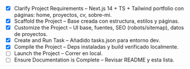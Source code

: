 <!-- Workspace checklist to drive setup and customization -->
- [x] Clarify Project Requirements – Next.js 14 + TS + Tailwind portfolio con páginas: home, proyectos, cv, sobre-mi.
- [x] Scaffold the Project – Base creada con estructura, estilos y páginas.
- [x] Customize the Project – UI base, fuentes, SEO (robots/sitemap), datos de proyectos.
- [x] Create and Run Task – Añadido tasks.json para entorno dev.
- [x] Compile the Project – Deps instaladas y build verificado localmente.
- [ ] Launch the Project – Correr en local.
- [ ] Ensure Documentation is Complete – Revisar README y esta lista.
